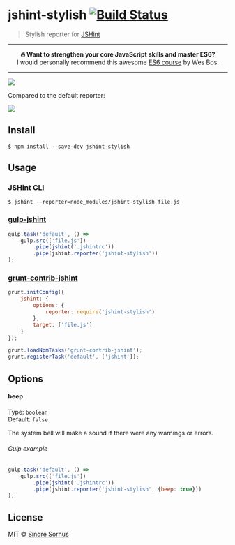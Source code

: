 # jshint-stylish [![Build Status](https://travis-ci.org/sindresorhus/jshint-stylish.svg?branch=master)](https://travis-ci.org/sindresorhus/jshint-stylish)

> Stylish reporter for [JSHint](https://github.com/jshint/jshint)

---

<p align="center"><b>🔥 Want to strengthen your core JavaScript skills and master ES6?</b><br>I would personally recommend this awesome <a href="https://ES6.io/friend/AWESOME">ES6 course</a> by Wes Bos.</p>

---

![](screenshot.png)

Compared to the default reporter:

![](screenshot-default-reporter.png)


## Install

```
$ npm install --save-dev jshint-stylish
```


## Usage

### JSHint CLI

```
$ jshint --reporter=node_modules/jshint-stylish file.js
```

### [gulp-jshint](https://github.com/spalger/gulp-jshint)

```js
gulp.task('default', () =>
	gulp.src(['file.js'])
		.pipe(jshint('.jshintrc'))
		.pipe(jshint.reporter('jshint-stylish'))
);
```

### [grunt-contrib-jshint](https://github.com/gruntjs/grunt-contrib-jshint)

```js
grunt.initConfig({
	jshint: {
		options: {
			reporter: require('jshint-stylish')
		},
		target: ['file.js']
	}
});

grunt.loadNpmTasks('grunt-contrib-jshint');
grunt.registerTask('default', ['jshint']);
```


## Options

#### beep

Type: `boolean`<br>
Default: `false`

The system bell will make a sound if there were any warnings or errors.

###### Gulp example

```js
gulp.task('default', () =>
	gulp.src(['file.js'])
		.pipe(jshint('.jshintrc'))
		.pipe(jshint.reporter('jshint-stylish', {beep: true}))
);
```


## License

MIT © [Sindre Sorhus](https://sindresorhus.com)
